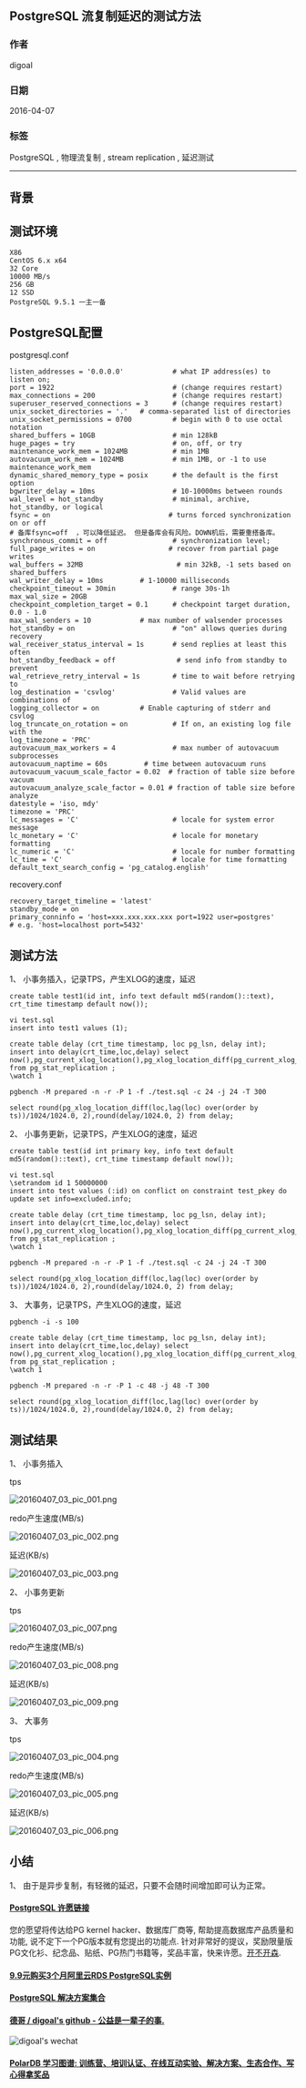 ## PostgreSQL 流复制延迟的测试方法  
                                                                                                                                       
### 作者                                                                                                                                       
digoal                                                                                                                                       
                                                                                                                                       
### 日期                                                                                                                                       
2016-04-07                                                                                                                                    
                                                                                                                                       
### 标签                                                                                                                                       
PostgreSQL , 物理流复制 , stream replication , 延迟测试          
                                                                                                                                       
----                                                                                                                                       
                                                                                                                                       
## 背景                           
## 测试环境    
```  
X86    
CentOS 6.x x64  
32 Core  
10000 MB/s  
256 GB  
12 SSD  
PostgreSQL 9.5.1 一主一备  
```  
  
## PostgreSQL配置    
postgresql.conf    
  
```  
listen_addresses = '0.0.0.0'            # what IP address(es) to listen on;  
port = 1922                             # (change requires restart)  
max_connections = 200                   # (change requires restart)  
superuser_reserved_connections = 3      # (change requires restart)  
unix_socket_directories = '.'   # comma-separated list of directories  
unix_socket_permissions = 0700          # begin with 0 to use octal notation  
shared_buffers = 10GB                   # min 128kB  
huge_pages = try                        # on, off, or try  
maintenance_work_mem = 1024MB           # min 1MB  
autovacuum_work_mem = 1024MB            # min 1MB, or -1 to use maintenance_work_mem  
dynamic_shared_memory_type = posix      # the default is the first option  
bgwriter_delay = 10ms                   # 10-10000ms between rounds  
wal_level = hot_standby                 # minimal, archive, hot_standby, or logical  
fsync = on                             # turns forced synchronization on or off  
# 备库fsync=off  ，可以降低延迟。 但是备库会有风险。DOWN机后，需要重搭备库。 
synchronous_commit = off                # synchronization level;  
full_page_writes = on                  # recover from partial page writes  
wal_buffers = 32MB                       # min 32kB, -1 sets based on shared_buffers  
wal_writer_delay = 10ms         # 1-10000 milliseconds  
checkpoint_timeout = 30min              # range 30s-1h  
max_wal_size = 20GB  
checkpoint_completion_target = 0.1      # checkpoint target duration, 0.0 - 1.0  
max_wal_senders = 10            # max number of walsender processes  
hot_standby = on                        # "on" allows queries during recovery  
wal_receiver_status_interval = 1s       # send replies at least this often  
hot_standby_feedback = off               # send info from standby to prevent  
wal_retrieve_retry_interval = 1s        # time to wait before retrying to  
log_destination = 'csvlog'              # Valid values are combinations of  
logging_collector = on          # Enable capturing of stderr and csvlog  
log_truncate_on_rotation = on           # If on, an existing log file with the  
log_timezone = 'PRC'  
autovacuum_max_workers = 4              # max number of autovacuum subprocesses  
autovacuum_naptime = 60s         # time between autovacuum runs  
autovacuum_vacuum_scale_factor = 0.02  # fraction of table size before vacuum  
autovacuum_analyze_scale_factor = 0.01 # fraction of table size before analyze  
datestyle = 'iso, mdy'  
timezone = 'PRC'  
lc_messages = 'C'                       # locale for system error message  
lc_monetary = 'C'                       # locale for monetary formatting  
lc_numeric = 'C'                        # locale for number formatting  
lc_time = 'C'                           # locale for time formatting  
default_text_search_config = 'pg_catalog.english'  
```  
  
recovery.conf    
  
```  
recovery_target_timeline = 'latest'  
standby_mode = on  
primary_conninfo = 'host=xxx.xxx.xxx.xxx port=1922 user=postgres'         # e.g. 'host=localhost port=5432'  
```  
  
## 测试方法    
1、 小事务插入，记录TPS，产生XLOG的速度，延迟    
  
```  
create table test1(id int, info text default md5(random()::text), crt_time timestamp default now());  
  
vi test.sql  
insert into test1 values (1);  
  
create table delay (crt_time timestamp, loc pg_lsn, delay int);  
insert into delay(crt_time,loc,delay) select now(),pg_current_xlog_location(),pg_xlog_location_diff(pg_current_xlog_location(),sent_location) from pg_stat_replication ;  
\watch 1  
  
pgbench -M prepared -n -r -P 1 -f ./test.sql -c 24 -j 24 -T 300  
  
select round(pg_xlog_location_diff(loc,lag(loc) over(order by ts))/1024/1024.0, 2),round(delay/1024.0, 2) from delay;  
```  
  
2、 小事务更新，记录TPS，产生XLOG的速度，延迟    
  
  
```  
create table test(id int primary key, info text default md5(random()::text), crt_time timestamp default now());  
  
vi test.sql  
\setrandom id 1 50000000  
insert into test values (:id) on conflict on constraint test_pkey do update set info=excluded.info;  
  
create table delay (crt_time timestamp, loc pg_lsn, delay int);  
insert into delay(crt_time,loc,delay) select now(),pg_current_xlog_location(),pg_xlog_location_diff(pg_current_xlog_location(),sent_location) from pg_stat_replication ;  
\watch 1  
  
pgbench -M prepared -n -r -P 1 -f ./test.sql -c 24 -j 24 -T 300  
  
select round(pg_xlog_location_diff(loc,lag(loc) over(order by ts))/1024/1024.0, 2),round(delay/1024.0, 2) from delay;  
```  
  
3、 大事务，记录TPS，产生XLOG的速度，延迟    
  
```  
pgbench -i -s 100  
  
create table delay (crt_time timestamp, loc pg_lsn, delay int);  
insert into delay(crt_time,loc,delay) select now(),pg_current_xlog_location(),pg_xlog_location_diff(pg_current_xlog_location(),sent_location) from pg_stat_replication ;  
\watch 1  
  
pgbench -M prepared -n -r -P 1 -c 48 -j 48 -T 300  
  
select round(pg_xlog_location_diff(loc,lag(loc) over(order by ts))/1024/1024.0, 2),round(delay/1024.0, 2) from delay;  
```  
  
## 测试结果    
1、 小事务插入    
  
tps    
  
![20160407_03_pic_001.png](20160407_03_pic_001.png)  
  
redo产生速度(MB/s)    
  
![20160407_03_pic_002.png](20160407_03_pic_002.png)  
  
延迟(KB/s)    
  
![20160407_03_pic_003.png](20160407_03_pic_003.png)  
  
2、 小事务更新    
  
tps    
  
![20160407_03_pic_007.png](20160407_03_pic_007.png)  
  
redo产生速度(MB/s)    
  
![20160407_03_pic_008.png](20160407_03_pic_008.png)  
  
延迟(KB/s)    
  
![20160407_03_pic_009.png](20160407_03_pic_009.png)  
  
3、 大事务    
  
tps    
  
![20160407_03_pic_004.png](20160407_03_pic_004.png)  
  
redo产生速度(MB/s)    
  
![20160407_03_pic_005.png](20160407_03_pic_005.png)  
  
延迟(KB/s)    
  
![20160407_03_pic_006.png](20160407_03_pic_006.png)  
  
## 小结  
1、 由于是异步复制，有轻微的延迟，只要不会随时间增加即可认为正常。  
  
  
  
  
  
  
  
  
  
  
  
  
  
  
  
  
  
  
  
  
  
  
  
  
  
  
  
  
  
  
  
  
  
  
  
  
  
  
  
  
  
  
  
  
  
  
  
  
  
  
  
  
  
  
  
  
  
  
  
  
  
  
  
  
  
  
  
  
  
  
  
  
  
  
#### [PostgreSQL 许愿链接](https://github.com/digoal/blog/issues/76 "269ac3d1c492e938c0191101c7238216")
您的愿望将传达给PG kernel hacker、数据库厂商等, 帮助提高数据库产品质量和功能, 说不定下一个PG版本就有您提出的功能点. 针对非常好的提议，奖励限量版PG文化衫、纪念品、贴纸、PG热门书籍等，奖品丰富，快来许愿。[开不开森](https://github.com/digoal/blog/issues/76 "269ac3d1c492e938c0191101c7238216").  
  
  
#### [9.9元购买3个月阿里云RDS PostgreSQL实例](https://www.aliyun.com/database/postgresqlactivity "57258f76c37864c6e6d23383d05714ea")
  
  
#### [PostgreSQL 解决方案集合](https://yq.aliyun.com/topic/118 "40cff096e9ed7122c512b35d8561d9c8")
  
  
#### [德哥 / digoal's github - 公益是一辈子的事.](https://github.com/digoal/blog/blob/master/README.md "22709685feb7cab07d30f30387f0a9ae")
  
  
![digoal's wechat](../pic/digoal_weixin.jpg "f7ad92eeba24523fd47a6e1a0e691b59")
  
  
#### [PolarDB 学习图谱: 训练营、培训认证、在线互动实验、解决方案、生态合作、写心得拿奖品](https://www.aliyun.com/database/openpolardb/activity "8642f60e04ed0c814bf9cb9677976bd4")
  
